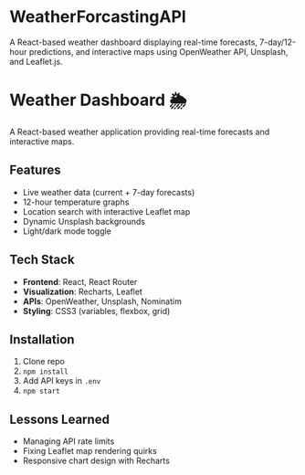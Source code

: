 # WeatherForcastingAPI
A React-based weather dashboard displaying real-time forecasts, 7-day/12-hour predictions, and interactive maps using OpenWeather API, Unsplash, and Leaflet.js.  

# Weather Dashboard 🌦️

A React-based weather application providing real-time forecasts and interactive maps.

## Features
- Live weather data (current + 7-day forecasts)  
- 12-hour temperature graphs  
- Location search with interactive Leaflet map  
- Dynamic Unsplash backgrounds  
- Light/dark mode toggle  

## Tech Stack
- **Frontend**: React, React Router  
- **Visualization**: Recharts, Leaflet  
- **APIs**: OpenWeather, Unsplash, Nominatim  
- **Styling**: CSS3 (variables, flexbox, grid)  

## Installation
1. Clone repo  
2. `npm install`  
3. Add API keys in `.env`  
4. `npm start`  

## Lessons Learned
- Managing API rate limits  
- Fixing Leaflet map rendering quirks  
- Responsive chart design with Recharts
  
